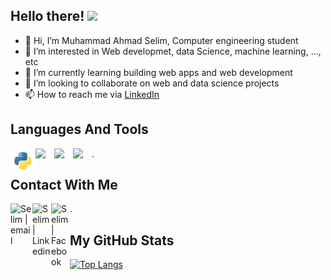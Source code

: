 ## Hello there! <img src="https://media.giphy.com/media/hvRJCLFzcasrR4ia7z/giphy.gif" width="25px">

- 👋 Hi, I’m Muhammad Ahmad Selim, Computer engineering student
- 👀 I’m interested in Web developmet, data Science, machine learning, ..., etc
- 🌱 I’m currently learning building web apps and web development
- 💞️ I’m looking to collaborate on web and data science projects
- 📫 How to reach me via [LinkedIn](https://www.linkedin.com/in/m-20x/)

## Languages And Tools
[<img align="left" width="40px" src="https://raw.githubusercontent.com/github/explore/80688e429a7d4ef2fca1e82350fe8e3517d3494d/topics/python/python.png">]()
[<img align="left" width="30px" src="https://upload.wikimedia.org/wikipedia/commons/thumb/1/18/ISO_C%2B%2B_Logo.svg/306px-ISO_C%2B%2B_Logo.svg.png">]()
[<img align="left" width="30px" src="https://seeklogo.com/images/C/c-sharp-c-logo-02F17714BA-seeklogo.com.png">]()
[<img align="left" width="30px" src="https://upload.wikimedia.org/wikipedia/commons/thumb/3/38/Jupyter_logo.svg/1200px-Jupyter_logo.svg.png">]()
.

## Contact With Me

[<img align="left" alt="Selim | email" width="35px" src="https://upload.wikimedia.org/wikipedia/commons/thumb/7/7e/Gmail_icon_%282020%29.svg/1280px-Gmail_icon_%282020%29.svg.png" />](mailto:**mooosee202080@gmail.com**)
[<img align="left" alt="Selim | Linkedin" width="30px" src="https://upload.wikimedia.org/wikipedia/commons/thumb/c/ca/LinkedIn_logo_initials.png/768px-LinkedIn_logo_initials.png" />](https://www.linkedin.com/in/m-20x)
[<img align="left" alt="Selim | Facebook" width="30px" src="https://upload.wikimedia.org/wikipedia/commons/thumb/f/fb/Facebook_icon_2013.svg/1024px-Facebook_icon_2013.svg.png" />](https://www.facebook.com/mohamad.selim.52)
.

## My GitHub Stats

[![Top Langs](https://github-readme-stats.vercel.app/api/top-langs/?username=Mu-selim&langs_count=6&layout=compact&theme=dracula)](https://github.com/Mu-selim?tab=repositories)

<!---
Mu-selim/Mu-selim is a ✨ special ✨ repository because its `README.md` (this file) appears on your GitHub profile.
You can click the Preview link to take a look at your changes.
--->
